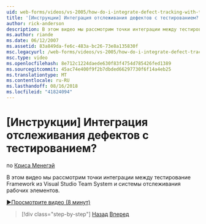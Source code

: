 ```yaml
---
uid: web-forms/videos/vs-2005/how-do-i-integrate-defect-tracking-with-testing
title: '[Инструкции] Интеграция отслеживания дефектов с тестированием? | Документы Майкрософт'
author: rick-anderson
description: В этом видео мы рассмотрим точки интеграции между тестирование Framework из Visual Studio Team System и системы отслеживания рабочих элементов.
ms.author: riande
ms.date: 06/12/2007
ms.assetid: 83a849da-fe6c-483a-bc26-73e8a135830f
msc.legacyurl: /web-forms/videos/vs-2005/how-do-i-integrate-defect-tracking-with-testing
msc.type: video
ms.openlocfilehash: 8e712c1224daede630f83f4754d785426fed1389
ms.sourcegitcommit: 45ac74e400f9f2b7dbded66297730f6f14a4eb25
ms.translationtype: MT
ms.contentlocale: ru-RU
ms.lasthandoff: 08/16/2018
ms.locfileid: "41824094"
---
```

<a name="how-do-i-integrate-defect-tracking-with-testing"></a>[Инструкции] Интеграция отслеживания дефектов с тестированием?
====================
по [Криса Менегэй](https://twitter.com/CMenegay)

В этом видео мы рассмотрим точки интеграции между тестирование Framework из Visual Studio Team System и системы отслеживания рабочих элементов.

[&#9654;Просмотрите видео (8 минут)](https://channel9.msdn.com/Blogs/ASP-NET-Site-Videos/how-do-i-integrate-defect-tracking-with-testing)

> [!div class="step-by-step"]
> [Назад](the-effects-of-viewstate.md)
> [Вперед](how-do-i-create-my-own-bug-work-item.md)
